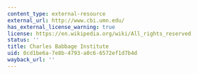 ```yaml
---
content_type: external-resource
external_url: http://www.cbi.umn.edu/
has_external_license_warning: true
license: https://en.wikipedia.org/wiki/All_rights_reserved
status: ''
title: Charles Babbage Institute
uid: 0cd1be6a-7e8b-4793-a0c6-6572ef1d7b4d
wayback_url: ''
---
```

